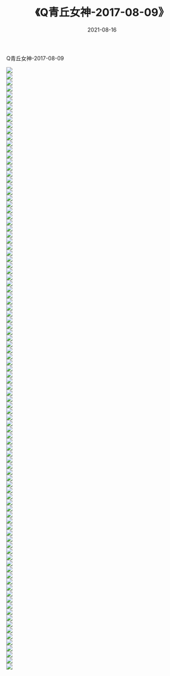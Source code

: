 ﻿---
layout: post
title:  《Q青丘女神-2017-08-09》
date:   2021-08-16
img: http://img.660000.xyz/Sharelink/网络美图/2021/Q青丘女神-2017-08-09/000.jpg
categories: [美女, 清纯, 唯美]
---

Q青丘女神-2017-08-09

  ![](http://img.660000.xyz/Sharelink/网络美图/2021/Q青丘女神-2017-08-09/001.jpg) <br> ![](http://img.660000.xyz/Sharelink/网络美图/2021/Q青丘女神-2017-08-09/002.jpg) <br> ![](http://img.660000.xyz/Sharelink/网络美图/2021/Q青丘女神-2017-08-09/003.jpg) <br> ![](http://img.660000.xyz/Sharelink/网络美图/2021/Q青丘女神-2017-08-09/004.jpg) <br> ![](http://img.660000.xyz/Sharelink/网络美图/2021/Q青丘女神-2017-08-09/005.jpg) <br> ![](http://img.660000.xyz/Sharelink/网络美图/2021/Q青丘女神-2017-08-09/006.jpg) <br> ![](http://img.660000.xyz/Sharelink/网络美图/2021/Q青丘女神-2017-08-09/007.jpg) <br> ![](http://img.660000.xyz/Sharelink/网络美图/2021/Q青丘女神-2017-08-09/008.jpg) <br> ![](http://img.660000.xyz/Sharelink/网络美图/2021/Q青丘女神-2017-08-09/009.jpg) <br> ![](http://img.660000.xyz/Sharelink/网络美图/2021/Q青丘女神-2017-08-09/010.jpg) <br> ![](http://img.660000.xyz/Sharelink/网络美图/2021/Q青丘女神-2017-08-09/011.jpg) <br> ![](http://img.660000.xyz/Sharelink/网络美图/2021/Q青丘女神-2017-08-09/012.jpg) <br> ![](http://img.660000.xyz/Sharelink/网络美图/2021/Q青丘女神-2017-08-09/013.jpg) <br> ![](http://img.660000.xyz/Sharelink/网络美图/2021/Q青丘女神-2017-08-09/014.jpg) <br> ![](http://img.660000.xyz/Sharelink/网络美图/2021/Q青丘女神-2017-08-09/015.jpg) <br> ![](http://img.660000.xyz/Sharelink/网络美图/2021/Q青丘女神-2017-08-09/016.jpg) <br> ![](http://img.660000.xyz/Sharelink/网络美图/2021/Q青丘女神-2017-08-09/017.jpg) <br> ![](http://img.660000.xyz/Sharelink/网络美图/2021/Q青丘女神-2017-08-09/018.jpg) <br> ![](http://img.660000.xyz/Sharelink/网络美图/2021/Q青丘女神-2017-08-09/019.jpg) <br> ![](http://img.660000.xyz/Sharelink/网络美图/2021/Q青丘女神-2017-08-09/020.jpg) <br> ![](http://img.660000.xyz/Sharelink/网络美图/2021/Q青丘女神-2017-08-09/021.jpg) <br> ![](http://img.660000.xyz/Sharelink/网络美图/2021/Q青丘女神-2017-08-09/022.jpg) <br> ![](http://img.660000.xyz/Sharelink/网络美图/2021/Q青丘女神-2017-08-09/023.jpg) <br> ![](http://img.660000.xyz/Sharelink/网络美图/2021/Q青丘女神-2017-08-09/024.jpg) <br> ![](http://img.660000.xyz/Sharelink/网络美图/2021/Q青丘女神-2017-08-09/025.jpg) <br> ![](http://img.660000.xyz/Sharelink/网络美图/2021/Q青丘女神-2017-08-09/026.jpg) <br> ![](http://img.660000.xyz/Sharelink/网络美图/2021/Q青丘女神-2017-08-09/027.jpg) <br> ![](http://img.660000.xyz/Sharelink/网络美图/2021/Q青丘女神-2017-08-09/028.jpg) <br> ![](http://img.660000.xyz/Sharelink/网络美图/2021/Q青丘女神-2017-08-09/029.jpg) <br> ![](http://img.660000.xyz/Sharelink/网络美图/2021/Q青丘女神-2017-08-09/030.jpg) <br> ![](http://img.660000.xyz/Sharelink/网络美图/2021/Q青丘女神-2017-08-09/031.jpg) <br> ![](http://img.660000.xyz/Sharelink/网络美图/2021/Q青丘女神-2017-08-09/032.jpg) <br> ![](http://img.660000.xyz/Sharelink/网络美图/2021/Q青丘女神-2017-08-09/033.jpg) <br> ![](http://img.660000.xyz/Sharelink/网络美图/2021/Q青丘女神-2017-08-09/034.jpg) <br> ![](http://img.660000.xyz/Sharelink/网络美图/2021/Q青丘女神-2017-08-09/035.jpg) <br> ![](http://img.660000.xyz/Sharelink/网络美图/2021/Q青丘女神-2017-08-09/036.jpg) <br> ![](http://img.660000.xyz/Sharelink/网络美图/2021/Q青丘女神-2017-08-09/037.jpg) <br> ![](http://img.660000.xyz/Sharelink/网络美图/2021/Q青丘女神-2017-08-09/038.jpg) <br> ![](http://img.660000.xyz/Sharelink/网络美图/2021/Q青丘女神-2017-08-09/039.jpg) <br> ![](http://img.660000.xyz/Sharelink/网络美图/2021/Q青丘女神-2017-08-09/040.jpg) <br> ![](http://img.660000.xyz/Sharelink/网络美图/2021/Q青丘女神-2017-08-09/041.jpg) <br> ![](http://img.660000.xyz/Sharelink/网络美图/2021/Q青丘女神-2017-08-09/042.jpg) <br> ![](http://img.660000.xyz/Sharelink/网络美图/2021/Q青丘女神-2017-08-09/043.jpg) <br> ![](http://img.660000.xyz/Sharelink/网络美图/2021/Q青丘女神-2017-08-09/044.jpg) <br> ![](http://img.660000.xyz/Sharelink/网络美图/2021/Q青丘女神-2017-08-09/045.jpg) <br> ![](http://img.660000.xyz/Sharelink/网络美图/2021/Q青丘女神-2017-08-09/046.jpg) <br> ![](http://img.660000.xyz/Sharelink/网络美图/2021/Q青丘女神-2017-08-09/047.jpg) <br> ![](http://img.660000.xyz/Sharelink/网络美图/2021/Q青丘女神-2017-08-09/048.jpg) <br> ![](http://img.660000.xyz/Sharelink/网络美图/2021/Q青丘女神-2017-08-09/049.jpg) <br> ![](http://img.660000.xyz/Sharelink/网络美图/2021/Q青丘女神-2017-08-09/050.jpg) <br> ![](http://img.660000.xyz/Sharelink/网络美图/2021/Q青丘女神-2017-08-09/051.jpg) <br> ![](http://img.660000.xyz/Sharelink/网络美图/2021/Q青丘女神-2017-08-09/052.jpg) <br> ![](http://img.660000.xyz/Sharelink/网络美图/2021/Q青丘女神-2017-08-09/053.jpg) <br> ![](http://img.660000.xyz/Sharelink/网络美图/2021/Q青丘女神-2017-08-09/054.jpg) <br> ![](http://img.660000.xyz/Sharelink/网络美图/2021/Q青丘女神-2017-08-09/055.jpg) <br> ![](http://img.660000.xyz/Sharelink/网络美图/2021/Q青丘女神-2017-08-09/056.jpg) <br> ![](http://img.660000.xyz/Sharelink/网络美图/2021/Q青丘女神-2017-08-09/057.jpg) <br> ![](http://img.660000.xyz/Sharelink/网络美图/2021/Q青丘女神-2017-08-09/058.jpg) <br> ![](http://img.660000.xyz/Sharelink/网络美图/2021/Q青丘女神-2017-08-09/059.jpg) <br> ![](http://img.660000.xyz/Sharelink/网络美图/2021/Q青丘女神-2017-08-09/060.jpg) <br> ![](http://img.660000.xyz/Sharelink/网络美图/2021/Q青丘女神-2017-08-09/061.jpg) <br> ![](http://img.660000.xyz/Sharelink/网络美图/2021/Q青丘女神-2017-08-09/062.jpg) <br> ![](http://img.660000.xyz/Sharelink/网络美图/2021/Q青丘女神-2017-08-09/063.jpg) <br> ![](http://img.660000.xyz/Sharelink/网络美图/2021/Q青丘女神-2017-08-09/064.jpg) <br> ![](http://img.660000.xyz/Sharelink/网络美图/2021/Q青丘女神-2017-08-09/065.jpg) <br> ![](http://img.660000.xyz/Sharelink/网络美图/2021/Q青丘女神-2017-08-09/066.jpg) <br> ![](http://img.660000.xyz/Sharelink/网络美图/2021/Q青丘女神-2017-08-09/067.jpg) <br> ![](http://img.660000.xyz/Sharelink/网络美图/2021/Q青丘女神-2017-08-09/068.jpg) <br> ![](http://img.660000.xyz/Sharelink/网络美图/2021/Q青丘女神-2017-08-09/069.jpg) <br> ![](http://img.660000.xyz/Sharelink/网络美图/2021/Q青丘女神-2017-08-09/070.jpg) <br> ![](http://img.660000.xyz/Sharelink/网络美图/2021/Q青丘女神-2017-08-09/071.jpg) <br> ![](http://img.660000.xyz/Sharelink/网络美图/2021/Q青丘女神-2017-08-09/072.jpg) <br> ![](http://img.660000.xyz/Sharelink/网络美图/2021/Q青丘女神-2017-08-09/073.jpg) <br> ![](http://img.660000.xyz/Sharelink/网络美图/2021/Q青丘女神-2017-08-09/074.jpg) <br> ![](http://img.660000.xyz/Sharelink/网络美图/2021/Q青丘女神-2017-08-09/075.jpg) <br> ![](http://img.660000.xyz/Sharelink/网络美图/2021/Q青丘女神-2017-08-09/076.jpg) <br> ![](http://img.660000.xyz/Sharelink/网络美图/2021/Q青丘女神-2017-08-09/077.jpg) <br> ![](http://img.660000.xyz/Sharelink/网络美图/2021/Q青丘女神-2017-08-09/078.jpg) <br> ![](http://img.660000.xyz/Sharelink/网络美图/2021/Q青丘女神-2017-08-09/079.jpg) <br> ![](http://img.660000.xyz/Sharelink/网络美图/2021/Q青丘女神-2017-08-09/080.jpg) <br> ![](http://img.660000.xyz/Sharelink/网络美图/2021/Q青丘女神-2017-08-09/081.jpg) <br> ![](http://img.660000.xyz/Sharelink/网络美图/2021/Q青丘女神-2017-08-09/082.jpg) <br> ![](http://img.660000.xyz/Sharelink/网络美图/2021/Q青丘女神-2017-08-09/083.jpg) <br> ![](http://img.660000.xyz/Sharelink/网络美图/2021/Q青丘女神-2017-08-09/084.jpg) <br> ![](http://img.660000.xyz/Sharelink/网络美图/2021/Q青丘女神-2017-08-09/085.jpg) <br> ![](http://img.660000.xyz/Sharelink/网络美图/2021/Q青丘女神-2017-08-09/086.jpg) <br> ![](http://img.660000.xyz/Sharelink/网络美图/2021/Q青丘女神-2017-08-09/087.jpg) <br> ![](http://img.660000.xyz/Sharelink/网络美图/2021/Q青丘女神-2017-08-09/088.jpg) <br> ![](http://img.660000.xyz/Sharelink/网络美图/2021/Q青丘女神-2017-08-09/089.jpg) <br> ![](http://img.660000.xyz/Sharelink/网络美图/2021/Q青丘女神-2017-08-09/090.jpg) <br> ![](http://img.660000.xyz/Sharelink/网络美图/2021/Q青丘女神-2017-08-09/091.jpg) <br> ![](http://img.660000.xyz/Sharelink/网络美图/2021/Q青丘女神-2017-08-09/092.jpg) <br> ![](http://img.660000.xyz/Sharelink/网络美图/2021/Q青丘女神-2017-08-09/093.jpg) <br> ![](http://img.660000.xyz/Sharelink/网络美图/2021/Q青丘女神-2017-08-09/094.jpg) <br> ![](http://img.660000.xyz/Sharelink/网络美图/2021/Q青丘女神-2017-08-09/095.jpg) <br> ![](http://img.660000.xyz/Sharelink/网络美图/2021/Q青丘女神-2017-08-09/096.jpg) <br> ![](http://img.660000.xyz/Sharelink/网络美图/2021/Q青丘女神-2017-08-09/097.jpg) <br> ![](http://img.660000.xyz/Sharelink/网络美图/2021/Q青丘女神-2017-08-09/098.jpg) <br> ![](http://img.660000.xyz/Sharelink/网络美图/2021/Q青丘女神-2017-08-09/099.jpg) <br>
